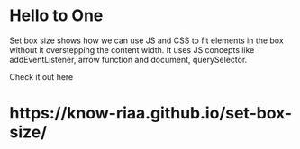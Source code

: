 # Hello to One
Set box size shows how we can use JS and CSS to fit elements in the box without it overstepping the content width.
It uses JS concepts like addEventListener, arrow function and document, querySelector. 

Check it out here
<h1>https://know-riaa.github.io/set-box-size/</h1>
